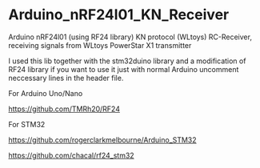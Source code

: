 # Arduino_nRF24l01_KN_Receiver
Arduino nRF24l01 (using RF24 library) KN protocol (WLtoys) RC-Receiver, receiving signals from WLtoys PowerStar X1 transmitter

I used this lib together with the stm32duino library and a modification of RF24 library if you want to use it just with normal Arduino uncomment neccessary lines in the header file.

For Arduino Uno/Nano

https://github.com/TMRh20/RF24

For STM32

https://github.com/rogerclarkmelbourne/Arduino_STM32

https://github.com/chacal/rf24_stm32
